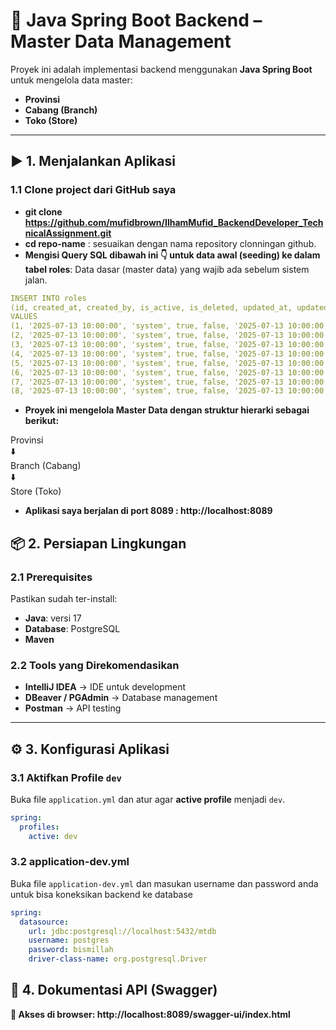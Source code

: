 # 🚀 Java Spring Boot Backend – Master Data Management

Proyek ini adalah implementasi backend menggunakan **Java Spring Boot** untuk mengelola data master:  
- **Provinsi**  
- **Cabang (Branch)**  
- **Toko (Store)**  

---

## ▶️ 1. Menjalankan Aplikasi

### 1.1 Clone project dari GitHub saya
- **git clone https://github.com/mufidbrown/IlhamMufid_BackendDeveloper_TechnicalAssignment.git**
- **cd repo-name** : sesuaikan dengan nama repository clonningan github.
- **Mengisi Query SQL dibawah ini 👇 untuk data awal (seeding) ke dalam tabel roles**: Data dasar (master data) yang wajib ada sebelum sistem jalan.
```yaml
INSERT INTO roles
(id, created_at, created_by, is_active, is_deleted, updated_at, updated_by, name, type)
VALUES
(1, '2025-07-13 10:00:00', 'system', true, false, '2025-07-13 10:00:00', 'system', 'Super Admin', 0),
(2, '2025-07-13 10:00:00', 'system', true, false, '2025-07-13 10:00:00', 'system', 'HR Manager', 1),
(3, '2025-07-13 10:00:00', 'system', true, false, '2025-07-13 10:00:00', 'system', 'HR Staff', 1),
(4, '2025-07-13 10:00:00', 'system', true, false, '2025-07-13 10:00:00', 'system', 'Finance Officer', 2),
(5, '2025-07-13 10:00:00', 'system', true, false, '2025-07-13 10:00:00', 'system', 'Area Manager', 3),
(6, '2025-07-13 10:00:00', 'system', true, false, '2025-07-13 10:00:00', 'system', 'Store Supervisor', 4),
(7, '2025-07-13 10:00:00', 'system', true, false, '2025-07-13 10:00:00', 'system', 'Store Crew / Kasir', 5),
(8, '2025-07-13 10:00:00', 'system', true, false, '2025-07-13 10:00:00', 'system', 'IT Support', 6);
```
- **Proyek ini mengelola **Master Data** dengan struktur **hierarki** sebagai berikut:**
  
Provinsi  
   ⬇️  
   Branch (Cabang)  
       ⬇️  
       Store (Toko)
       
- **Aplikasi saya berjalan di port 8089 : http://localhost:8089**




## 📦 2. Persiapan Lingkungan

### 2.1 Prerequisites
Pastikan sudah ter-install:
- **Java**: versi 17  
- **Database**: PostgreSQL  
- **Maven**

### 2.2 Tools yang Direkomendasikan
- **IntelliJ IDEA** → IDE untuk development  
- **DBeaver / PGAdmin** → Database management  
- **Postman** → API testing  

---

## ⚙️ 3. Konfigurasi Aplikasi

### 3.1 Aktifkan Profile `dev`
Buka file `application.yml` dan atur agar **active profile** menjadi `dev`.

```yaml
spring:
  profiles:
    active: dev
```

### 3.2 application-dev.yml
Buka file `application-dev.yml` dan masukan username dan password anda untuk bisa koneksikan backend ke database

```yaml
spring:
  datasource:
    url: jdbc:postgresql://localhost:5432/mtdb
    username: postgres
    password: bismillah
    driver-class-name: org.postgresql.Driver
```




## 📖 4. Dokumentasi API (Swagger)
**🔗 Akses di browser: http://localhost:8089/swagger-ui/index.html**




